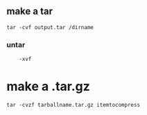 ## make a tar
```
tar -cvf output.tar /dirname
```

### untar
```
    -xvf
```

# make a .tar.gz
```
tar -cvzf tarballname.tar.gz itemtocompress
```
